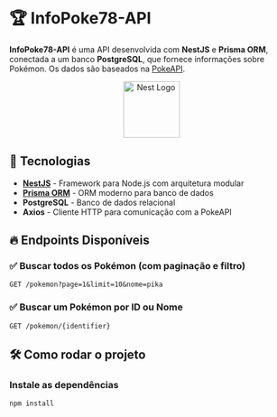 # 🏆 InfoPoke78-API

**InfoPoke78-API** é uma API desenvolvida com **NestJS** e **Prisma ORM**, conectada a um banco **PostgreSQL**, que fornece informações sobre Pokémon. Os dados são baseados na [PokeAPI](https://pokeapi.co/).  

<p align="center">
  <img src="https://nestjs.com/img/logo-small.svg" width="100" alt="Nest Logo" />
</p>

## 🚀 Tecnologias  

- **[NestJS](https://nestjs.com/)** - Framework para Node.js com arquitetura modular  
- **[Prisma ORM](https://www.prisma.io/)** - ORM moderno para banco de dados  
- **PostgreSQL** - Banco de dados relacional  
- **Axios** - Cliente HTTP para comunicação com a PokeAPI  

## 🔥 Endpoints Disponíveis  

### ✅ Buscar todos os Pokémon (com paginação e filtro)  
`GET /pokemon?page=1&limit=10&nome=pika`  

### ✅ Buscar um Pokémon por ID ou Nome  
`GET /pokemon/{identifier}`  

## 🛠️ Como rodar o projeto  

### Instale as dependências  
```bash
npm install
